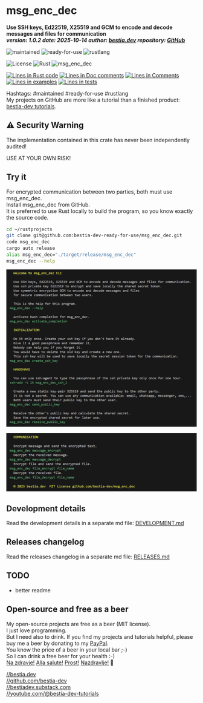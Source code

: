 <!-- markdownlint-disable MD041 -->
[//]: # (auto_md_to_doc_comments segment start A)

# msg_enc_dec

[//]: # (auto_cargo_toml_to_md start)

**Use SSH keys, Ed22519, X25519 and GCM to encode and decode messages and files for communication**  
***version: 1.0.2 date: 2025-10-14 author: [bestia.dev](https://bestia.dev) repository: [GitHub](https://github.com/bestia-dev/msg_enc_dec)***

 ![maintained](https://img.shields.io/badge/maintained-green)
 ![ready-for-use](https://img.shields.io/badge/ready_for_use-yellow)
 ![rustlang](https://img.shields.io/badge/rustlang-orange)

[//]: # (auto_cargo_toml_to_md end)

 ![License](https://img.shields.io/badge/license-MIT-blue.svg)
 ![Rust](https://github.com/bestia-dev/msg_enc_dec/workflows/rust_fmt_auto_build_test/badge.svg)
 ![msg_enc_dec](https://bestia.dev/webpage_hit_counter/get_svg_image/124137175.svg)

[//]: # (auto_lines_of_code start)
[![Lines in Rust code](https://img.shields.io/badge/Lines_in_Rust-607-green.svg)](https://github.com/bestia-dev-ready-for-use/msg_enc_dec/)
[![Lines in Doc comments](https://img.shields.io/badge/Lines_in_Doc_comments-91-blue.svg)](https://github.com/bestia-dev-ready-for-use/msg_enc_dec/)
[![Lines in Comments](https://img.shields.io/badge/Lines_in_comments-77-purple.svg)](https://github.com/bestia-dev-ready-for-use/msg_enc_dec/)
[![Lines in examples](https://img.shields.io/badge/Lines_in_examples-0-yellow.svg)](https://github.com/bestia-dev-ready-for-use/msg_enc_dec/)
[![Lines in tests](https://img.shields.io/badge/Lines_in_tests-0-orange.svg)](https://github.com/bestia-dev-ready-for-use/msg_enc_dec/)

[//]: # (auto_lines_of_code end)

Hashtags: #maintained #ready-for-use #rustlang  
My projects on GitHub are more like a tutorial than a finished product: [bestia-dev tutorials](https://github.com/bestia-dev/tutorials_rust_wasm).  

## ⚠️ Security Warning

The implementation contained in this crate has never been independently audited!

USE AT YOUR OWN RISK!

## Try it

For encrypted communication between two parties, both must use msg_enc_dec.  
Install msg_enc_dec from GitHub.  
It is preferred to use Rust locally to build the program, so you know exactly the source code.

```bash
cd ~/rustprojects
git clone git@github.com:bestia-dev-ready-for-use/msg_enc_dec.git
code msg_enc_dec
cargo auto release
alias msg_enc_dec="./target/release/msg_enc_dec"
msg_enc_dec --help
```

![image_01](images/image_01.png)

![image_02](images/image_02.png)

## Development details

Read the development details in a separate md file:
[DEVELOPMENT.md](DEVELOPMENT.md)

## Releases changelog

Read the releases changelog in a separate md file:
[RELEASES.md](RELEASES.md)

## TODO

- better readme

## Open-source and free as a beer

My open-source projects are free as a beer (MIT license).  
I just love programming.  
But I need also to drink. If you find my projects and tutorials helpful, please buy me a beer by donating to my [PayPal](https://paypal.me/LucianoBestia).  
You know the price of a beer in your local bar ;-)  
So I can drink a free beer for your health :-)  
[Na zdravje!](https://translate.google.com/?hl=en&sl=sl&tl=en&text=Na%20zdravje&op=translate) [Alla salute!](https://dictionary.cambridge.org/dictionary/italian-english/alla-salute) [Prost!](https://dictionary.cambridge.org/dictionary/german-english/prost) [Nazdravlje!](https://matadornetwork.com/nights/how-to-say-cheers-in-50-languages/) 🍻

[//bestia.dev](https://bestia.dev)  
[//github.com/bestia-dev](https://github.com/bestia-dev)  
[//bestiadev.substack.com](https://bestiadev.substack.com)  
[//youtube.com/@bestia-dev-tutorials](https://youtube.com/@bestia-dev-tutorials)  

[//]: # (auto_md_to_doc_comments segment end A)

